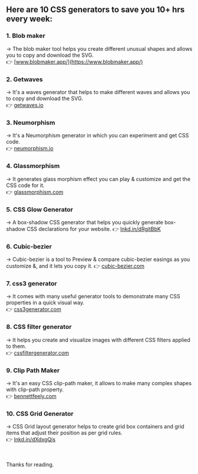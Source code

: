 ## Here are 10 CSS generators to save you 10+ hrs every week:<br>

### 1. Blob maker

→ The blob maker tool helps you create different unusual shapes and allows you to copy and download the SVG. <br>
👉 [www.blobmaker.app/](https://www.blobmaker.app/)

### 2. Getwaves

→ It's a waves generator that helps to make different waves and allows you to copy and download the SVG. <br>
👉 [getwaves.io](https://getwaves.io) <br>

### 3. Neumorphism

→ It's a Neumorphism generator in which you can experiment and get CSS code.<br>
👉 [neumorphism.io](https://neumorphism.io) <br>

### 4. Glassmorphism

→ It generates glass morphism effect you can play & customize and get the CSS code for it.<br>
👉 [glassmorphism.com](https://glassmorphism.com)

### 5. CSS Glow Generator

→ A box-shadow CSS generator that helps you quickly generate box-shadow CSS declarations for your website.
👉 [lnkd.in/dRgitBbK](https://lnkd.in/dRgitBbK)

### 6. Cubic-bezier

→ Cubic-bezier is a tool to Preview & compare cubic-bezier easings as you customize &, and it lets you copy it.
👉 [cubic-bezier.com](https://cubic-bezier.com )

### 7. css3 generator

→ It comes with many useful generator tools to demonstrate many CSS properties in a quick visual way.<br>
👉 [css3generator.com](https://css3generator.com)

### 8. CSS filter generator

→ It helps you create and visualize images with different CSS filters applied to them.<br>
👉 [cssfiltergenerator.com](https://cssfiltergenerator.com)

### 9. Clip Path Maker
→ It's an easy CSS clip-path maker, it allows to make many complex shapes with clip-path property.<br>
👉 [bennettfeely.com](https://bennettfeely.com/clippy)

### 10. CSS Grid Generator

→ CSS Grid layout generator helps to create grid box containers and grid items that adjust their position as per grid rules.<br>
👉 [lnkd.in/dXdxgQjs](https://lnkd.in/dXdxgQjs)

<br>

Thanks for reading.

